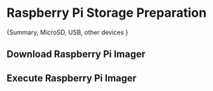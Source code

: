 # Raspberry Pi Storage Preparation

{Summary, MicroSD, USB, other devices }

## Download Raspberry Pi Imager

## Execute Raspberry Pi Imager
